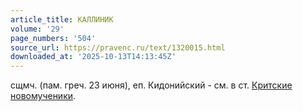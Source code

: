 ```yaml
---
article_title: КАЛЛИНИК
volume: '29'
page_numbers: '504'
source_url: https://pravenc.ru/text/1320015.html
downloaded_at: '2025-10-13T14:13:45Z'
---
```


сщмч. (пам. греч. 23 июня), еп. Кидонийский - см. в ст. [Критские новомученики](<https://pravenc.ru/text/Критские новомученики.html>).
